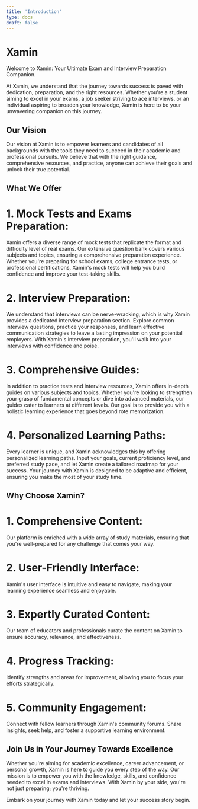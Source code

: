 ```yaml
---
title: 'Introduction'
type: docs
draft: false
---
```


# Xamin

Welcome to Xamin: Your Ultimate Exam and Interview Preparation Companion.

At Xamin, we understand that the journey towards success is paved with dedication, preparation, and the right resources. Whether you're a student aiming to excel in your exams, a job seeker striving to ace interviews, or an individual aspiring to broaden your knowledge, Xamin is here to be your unwavering companion on this journey.

## Our Vision
Our vision at Xamin is to empower learners and candidates of all backgrounds with the tools they need to succeed in their academic and professional pursuits. We believe that with the right guidance, comprehensive resources, and practice, anyone can achieve their goals and unlock their true potential.

## What We Offer

# 1. Mock Tests and Exams Preparation:
Xamin offers a diverse range of mock tests that replicate the format and difficulty level of real exams. Our extensive question bank covers various subjects and topics, ensuring a comprehensive preparation experience. Whether you're preparing for school exams, college entrance tests, or professional certifications, Xamin's mock tests will help you build confidence and improve your test-taking skills.

# 2. Interview Preparation:
We understand that interviews can be nerve-wracking, which is why Xamin provides a dedicated interview preparation section. Explore common interview questions, practice your responses, and learn effective communication strategies to leave a lasting impression on your potential employers. With Xamin's interview preparation, you'll walk into your interviews with confidence and poise.

# 3. Comprehensive Guides:
In addition to practice tests and interview resources, Xamin offers in-depth guides on various subjects and topics. Whether you're looking to strengthen your grasp of fundamental concepts or dive into advanced materials, our guides cater to learners at different levels. Our goal is to provide you with a holistic learning experience that goes beyond rote memorization.

# 4. Personalized Learning Paths:
Every learner is unique, and Xamin acknowledges this by offering personalized learning paths. Input your goals, current proficiency level, and preferred study pace, and let Xamin create a tailored roadmap for your success. Your journey with Xamin is designed to be adaptive and efficient, ensuring you make the most of your study time.

## Why Choose Xamin?

# 1. Comprehensive Content: 
Our platform is enriched with a wide array of study materials, ensuring that you're well-prepared for any challenge that comes your way.


# 2. User-Friendly Interface:
Xamin's user interface is intuitive and easy to navigate, making your learning experience seamless and enjoyable.

# 3. Expertly Curated Content:
Our team of educators and professionals curate the content on Xamin to ensure accuracy, relevance, and effectiveness.

# 4. Progress Tracking: 
Identify strengths and areas for improvement, allowing you to focus your efforts strategically.

# 5. Community Engagement:
Connect with fellow learners through Xamin's community forums. Share insights, seek help, and foster a supportive learning environment.

## Join Us in Your Journey Towards Excellence

Whether you're aiming for academic excellence, career advancement, or personal growth, Xamin is here to guide you every step of the way. Our mission is to empower you with the knowledge, skills, and confidence needed to excel in exams and interviews. With Xamin by your side, you're not just preparing; you're thriving.

Embark on your journey with Xamin today and let your success story begin.
